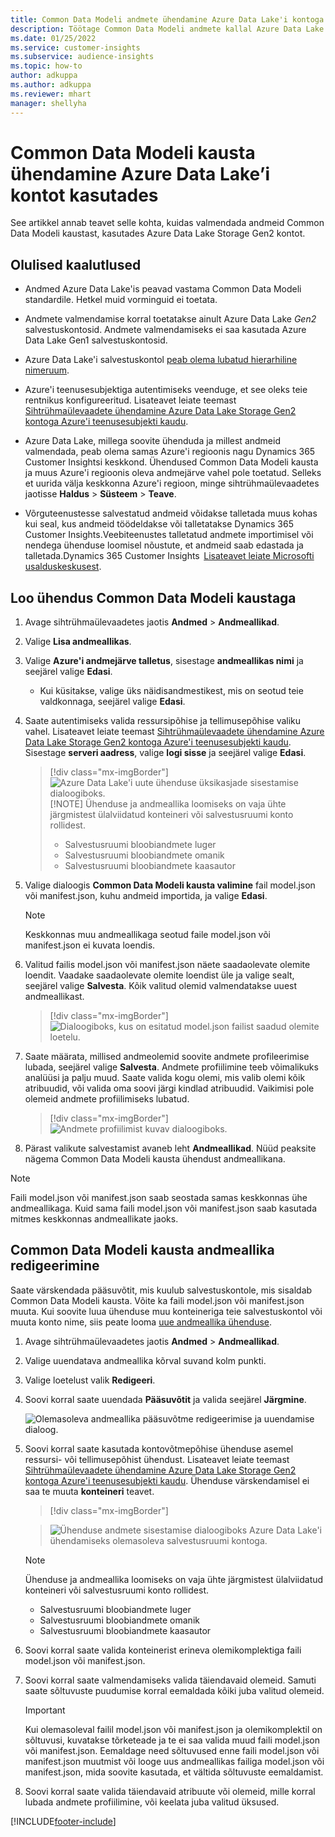 ```yaml
---
title: Common Data Modeli andmete ühendamine Azure Data Lake'i kontoga
description: Töötage Common Data Modeli andmete kallal Azure Data Lake Storage'i abil.
ms.date: 01/25/2022
ms.service: customer-insights
ms.subservice: audience-insights
ms.topic: how-to
author: adkuppa
ms.author: adkuppa
ms.reviewer: mhart
manager: shellyha
---
```


# <a name="connect-to-a-common-data-model-folder-using-an-azure-data-lake-account"></a>Common Data Modeli kausta ühendamine Azure Data Lake’i kontot kasutades

See artikkel annab teavet selle kohta, kuidas valmendada andmeid Common Data Modeli kaustast, kasutades Azure Data Lake Storage Gen2 kontot.

## <a name="important-considerations"></a>Olulised kaalutlused

- Andmed Azure Data Lake'is peavad vastama Common Data Modeli standardile. Hetkel muid vorminguid ei toetata.

- Andmete valmendamise korral toetatakse ainult Azure Data Lake *Gen2* salvestuskontosid. Andmete valmendamiseks ei saa kasutada Azure Data Lake Gen1 salvestuskontosid.

- Azure Data Lake'i salvestuskontol [peab olema lubatud hierarhiline nimeruum](/azure/storage/blobs/data-lake-storage-namespace).

- Azure'i teenusesubjektiga autentimiseks veenduge, et see oleks teie rentnikus konfigureeritud. Lisateavet leiate teemast [Sihtrühmaülevaadete ühendamine Azure Data Lake Storage Gen2 kontoga Azure'i teenusesubjekti kaudu](connect-service-principal.md).

- Azure Data Lake, millega soovite ühenduda ja millest andmeid valmendada, peab olema samas Azure'i regioonis nagu Dynamics 365 Customer Insightsi keskkond. Ühendused Common Data Modeli kausta ja muus Azure'i regioonis oleva andmejärve vahel pole toetatud. Selleks et uurida välja keskkonna Azure'i regioon, minge sihtrühmaülevaadetes jaotisse **Haldus** > **Süsteem** > **Teave**.

- Võrguteenustesse salvestatud andmeid võidakse talletada muus kohas kui seal, kus andmeid töödeldakse või talletatakse Dynamics 365 Customer Insights.Veebiteenustes talletatud andmete importimisel või nendega ühenduse loomisel nõustute, et andmeid saab edastada ja talletada.Dynamics 365 Customer Insights  [Lisateavet leiate Microsofti usalduskeskusest](https://www.microsoft.com/trust-center).

## <a name="connect-to-a-common-data-model-folder"></a>Loo ühendus Common Data Modeli kaustaga

1. Avage sihtrühmaülevaadetes jaotis **Andmed** > **Andmeallikad**.

1. Valige **Lisa andmeallikas**.

1. Valige **Azure'i andmejärve talletus**, sisestage **andmeallikas nimi** ja seejärel valige **Edasi**.

   - Kui küsitakse, valige üks näidisandmestikest, mis on seotud teie valdkonnaga, seejärel valige **Edasi**. 

1. Saate autentimiseks valida ressursipõhise ja tellimusepõhise valiku vahel. Lisateavet leiate teemast [Sihtrühmaülevaadete ühendamine Azure Data Lake Storage Gen2 kontoga Azure'i teenusesubjekti kaudu](connect-service-principal.md). Sisestage **serveri aadress**, valige **logi sisse** ja seejärel valige **Edasi**.
   > [!div class="mx-imgBorder"]
   > ![Azure Data Lake'i uute ühenduse üksikasjade sisestamise dialoogiboks.](media/enter-new-storage-details.png)
   > [!NOTE]
   > Ühenduse ja andmeallika loomiseks on vaja ühte järgmistest ülalviidatud konteineri või salvestusruumi konto rollidest.
   >  - Salvestusruumi bloobiandmete luger
   >  - Salvestusruumi bloobiandmete omanik
   >  - Salvestusruumi bloobiandmete kaasautor

1. Valige dialoogis **Common Data Modeli kausta valimine** fail model.json või manifest.json, kuhu andmeid importida, ja valige **Edasi**.
   > [!NOTE]
   > Keskkonnas muu andmeallikaga seotud faile model.json või manifest.json ei kuvata loendis.

1. Valitud failis model.json või manifest.json näete saadaolevate olemite loendit. Vaadake saadaolevate olemite loendist üle ja valige sealt, seejärel valige **Salvesta**. Kõik valitud olemid valmendatakse uuest andmeallikast.
   > [!div class="mx-imgBorder"]
   > ![Dialoogiboks, kus on esitatud model.json failist saadud olemite loetelu.](media/review-entities.png)

8. Saate määrata, millised andmeolemid soovite andmete profileerimise lubada, seejärel valige **Salvesta**. Andmete profiilimine teeb võimalikuks analüüsi ja palju muud. Saate valida kogu olemi, mis valib olemi kõik atribuudid, või valida oma soovi järgi kindlad atribuudid. Vaikimisi pole olemeid andmete profiilimiseks lubatud.
   > [!div class="mx-imgBorder"]
   > ![Andmete profiilimist kuvav dialoogiboks.](media/dataprofiling-entities.png)

9. Pärast valikute salvestamist avaneb leht **Andmeallikad**. Nüüd peaksite nägema Common Data Modeli kausta ühendust andmeallikana.

> [!NOTE]
> Faili model.json või manifest.json saab seostada samas keskkonnas ühe andmeallikaga. Kuid sama faili model.json või manifest.json saab kasutada mitmes keskkonnas andmeallikate jaoks.

## <a name="edit-a-common-data-model-folder-data-source"></a>Common Data Modeli kausta andmeallika redigeerimine

Saate värskendada pääsuvõtit, mis kuulub salvestuskontole, mis sisaldab Common Data Modeli kausta. Võite ka faili model.json või manifest.json muuta. Kui soovite luua ühenduse muu konteineriga teie salvestuskontol või muuta konto nime, siis peate looma [uue andmeallika ühenduse](#connect-to-a-common-data-model-folder).

1. Avage sihtrühmaülevaadetes jaotis **Andmed** > **Andmeallikad**.

2. Valige uuendatava andmeallika kõrval suvand kolm punkti.

3. Valige loetelust valik **Redigeeri**.

4. Soovi korral saate uuendada **Pääsuvõtit** ja valida seejärel **Järgmine**.

   ![Olemasoleva andmeallika pääsuvõtme redigeerimise ja uuendamise dialoog.](media/edit-access-key.png)

5. Soovi korral saate kasutada kontovõtmepõhise ühenduse asemel ressursi- või tellimusepõhist ühendust. Lisateavet leiate teemast [Sihtrühmaülevaadete ühendamine Azure Data Lake Storage Gen2 kontoga Azure'i teenusesubjekti kaudu](connect-service-principal.md). Ühenduse värskendamisel ei saa te muuta **konteineri** teavet.
   > [!div class="mx-imgBorder"]

   > ![Ühenduse andmete sisestamise dialoogiboks Azure Data Lake'i ühendamiseks olemasoleva salvestusruumi kontoga.](media/enter-existing-storage-details.png)

   > [!NOTE]
   > Ühenduse ja andmeallika loomiseks on vaja ühte järgmistest ülalviidatud konteineri või salvestusruumi konto rollidest.
   >  - Salvestusruumi bloobiandmete luger
   >  - Salvestusruumi bloobiandmete omanik
   >  - Salvestusruumi bloobiandmete kaasautor


6. Soovi korral saate valida konteinerist erineva olemikomplektiga faili model.json või manifest.json.

7. Soovi korral saate valmendamiseks valida täiendavaid olemeid. Samuti saate sõltuvuste puudumise korral eemaldada kõiki juba valitud olemeid.

   > [!IMPORTANT]
   > Kui olemasoleval failil model.json või manifest.json ja olemikomplektil on sõltuvusi, kuvatakse tõrketeade ja te ei saa valida muud faili model.json või manifest.json. Eemaldage need sõltuvused enne faili model.json või manifest.json muutmist või looge uus andmeallikas failiga model.json või manifest.json, mida soovite kasutada, et vältida sõltuvuste eemaldamist.

8. Soovi korral saate valida täiendavaid atribuute või olemeid, mille korral lubada andmete profiilimine, või keelata juba valitud üksused.   


[!INCLUDE[footer-include](../includes/footer-banner.md)]
